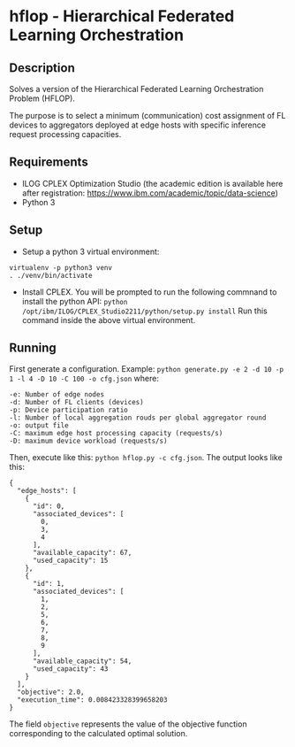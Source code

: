 # hflop - Hierarchical Federated Learning Orchestration

## Description 
Solves a version of the Hierarchical Federated Learning Orchestration Problem (HFLOP).

The purpose is to select a minimum (communication) cost assignment of FL devices to aggregators deployed at edge hosts with specific inference request processing capacities. 

## Requirements
- ILOG CPLEX Optimization Studio (the academic edition is available here after registration: https://www.ibm.com/academic/topic/data-science)
- Python 3

## Setup
- Setup a python 3 virtual environment:
```
virtualenv -p python3 venv
. ./venv/bin/activate
```

- Install CPLEX. You will be prompted to run the following commnand to install the python API: `python /opt/ibm/ILOG/CPLEX_Studio2211/python/setup.py install`
Run this command inside the above virtual environment.

## Running
First generate a configuration. Example: `python generate.py -e 2 -d 10 -p 1 -l 4 -D 10 -C 100 -o cfg.json`
where:
```
-e: Number of edge nodes
-d: Number of FL clients (devices)
-p: Device participation ratio
-l: Number of local aggregation rouds per global aggregator round
-o: output file
-C: maximum edge host processing capacity (requests/s)
-D: maximum device workload (requests/s)
```

Then, execute like this: `python hflop.py -c cfg.json`. The output looks like this:
```
{
  "edge_hosts": [
    {
      "id": 0,
      "associated_devices": [
        0,
        3,
        4
      ],
      "available_capacity": 67,
      "used_capacity": 15
    },
    {
      "id": 1,
      "associated_devices": [
        1,
        2,
        5,
        6,
        7,
        8,
        9
      ],
      "available_capacity": 54,
      "used_capacity": 43
    }
  ],
  "objective": 2.0,
  "execution_time": 0.008423328399658203
}
```
The field `objective` represents the value of the objective function corresponding to the calculated optimal solution.

